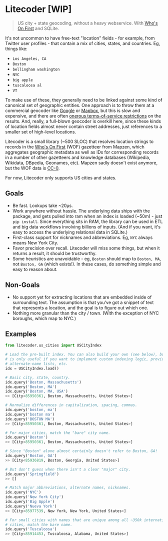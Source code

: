 
# Litecoder [WIP]

> US city + state geocoding, without a heavy webservice. With [Who's On First](https://www.whosonfirst.org/) and SQLite.

It's not uncommon to have free-text "location" fields - for example, from Twitter user profiles - that contain a mix of cities, states, and countries. Eg, things like:

- `Los Angeles, CA`
- `Boston`
- `bellingham washington`
- `NYC`
- `big apple`
- `tuscaloosa al`
- `VT`

To make use of these, they generally need to be linked against some kind of canonical set of geographic entities. One approach is to throw them at a commercial geocoder like [Google](https://developers.google.com/places/web-service/search) or [Mapbox](https://www.mapbox.com/geocoding/), but this is slow and expensive, and there are often [onerous terms-of-service restrictions](https://www.mapbox.com/tos/#[YmouYmoq]) on the results. And, really, a full-blown geocoder is overkill here, since these kinds of location fields almost never contain street addresses, just references to a smaller set of high-level locations.

Litecoder is a small library (~500 SLOC) that resolves location strings to records in the [Who's On First](https://www.whosonfirst.org/) (WOF) gazetteer from Mapzen, which aggregates geographic metadata as well as IDs for corresponding records in a number of other gazetteers and knowledge databases (Wikipedia, Wikidata, DBpedia, Geonames, etc). Mapzen sadly doesn't exist anymore, but the WOF data is [CC-0](https://github.com/whosonfirst-data/whosonfirst-data/blob/master/LICENSE.md).

For now, Litecoder only supports US cities and states.

## Goals
- Be fast. Lookups take ~20µs.
- Work anywhere without hassle. The underlying data ships with the package, and gets pulled into ram when an index is loaded (~50m) - just `pip install`. Since everything sits in RAM, the library can be used in ETL and big data workflows involving billions of inputs. (And if you want, it's easy to access the underlying relational data in SQLite.)
- First-class support for nicknames and abbreviations. Eg, `NYC` always means New York City.
- Favor precision over recall. Litecoder will miss some things, but when it returns a result, it should be trustworthy.
- Some heuristics are unavoidable - eg, `Boston` should map to `Boston, MA`, not `Boston, GA` (which exists!). In these cases, do something simple and easy to reason about.

## Non-Goals
- No support yet for extracting locations that are embedded inside of surrounding text. The assumption is that you've got a snippet of text that represents a location, and the goal is to figure out which one.
- Nothing more granular than the city / town. (With the exception of NYC boroughs, which map to NYC.)

## Examples

```python
from litecoder.us_cities import USCityIndex

# Load the pre-built index. You can also build your own (see below), but this
# is only useful if you want to implement custom indexing logic, provide custom
# alternate-name lists, etc.
idx = USCityIndex.load()

# Basic city, state, country.
idx.query('Boston, Massachusetts')
idx.query('Boston, MA')
idx.query('Boston, MA, USA')
>> [City<85950361, Boston, Massachusetts, United States>]

# Normalize differences in capitalization, spacing, commas.
idx.query('boston, ma')
idx.query('boston ma')
idx.query('BOSTON MA')
>> [City<85950361, Boston, Massachusetts, United States>]

# For major cities, match the "bare" city name.
idx.query('Boston')
>> [City<85950361, Boston, Massachusetts, United States>]

# Since "Boston" alone almost certainly doesn't refer to Boston, GA!
idx.query('Boston, GA')
>> [City<85936819, Boston, Georgia, United States>]

# But don't guess when there isn't a clear "major" city.
idx.query('Springfield')
>> []

# Match major abbreviations, alternate names, nicknames.
idx.query('NYC')
idx.query('New York City')
idx.query('Big Apple')
idx.query('Nueva York')
>> [City<85977539, New York, New York, United States>]

# For small cities with names that are unique among all ~350k international
# cities, match the bare name.
idx.query('Tuscaloosa')
>> [City<85914453, Tuscaloosa, Alabama, United States>]
```
